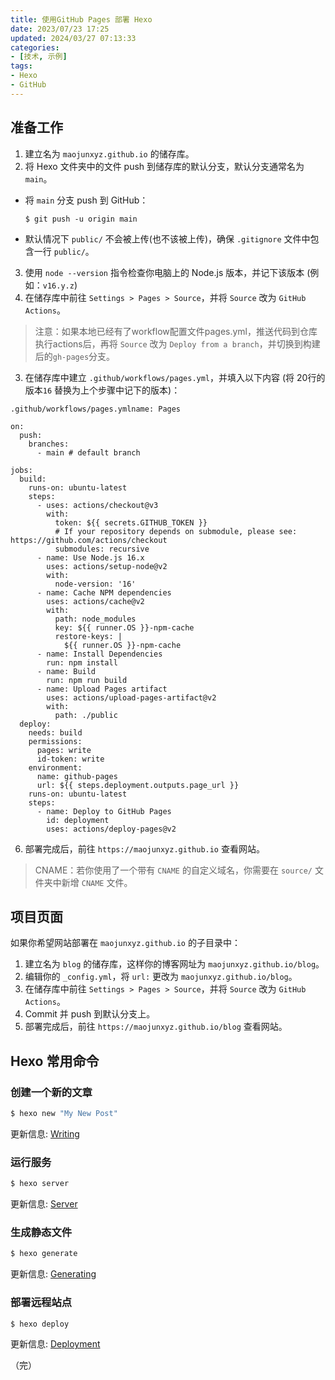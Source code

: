 ```yaml
---
title: 使用GitHub Pages 部署 Hexo
date: 2023/07/23 17:25
updated: 2024/03/27 07:13:33
categories:
- [技术, 示例]
tags:
- Hexo
- GitHub
---
```


## 准备工作

1. 建立名为 `maojunxyz.github.io` 的储存库。
2. 将 Hexo 文件夹中的文件 push 到储存库的默认分支，默认分支通常名为 `main`。

- 将 `main` 分支 push 到 GitHub：

  ```
  $ git push -u origin main
  ```

- 默认情况下 `public/` 不会被上传(也不该被上传)，确保 `.gitignore` 文件中包含一行 `public/`。

3. 使用 `node --version` 指令检查你电脑上的 Node.js 版本，并记下该版本 (例如：`v16.y.z`)
4. 在储存库中前往 `Settings > Pages > Source`，并将 `Source` 改为 `GitHub Actions`。

> 注意：如果本地已经有了workflow配置文件pages.yml，推送代码到仓库执行actions后，再将 `Source` 改为 `Deploy from a branch`，并切换到构建后的`gh-pages`分支。

3. 在储存库中建立 `.github/workflows/pages.yml`，并填入以下内容 (将 20行的版本`16` 替换为上个步骤中记下的版本)：

```
.github/workflows/pages.ymlname: Pages

on:
  push:
    branches:
      - main # default branch

jobs:
  build:
    runs-on: ubuntu-latest
    steps:
      - uses: actions/checkout@v3
        with:
          token: ${{ secrets.GITHUB_TOKEN }}
          # If your repository depends on submodule, please see: https://github.com/actions/checkout
          submodules: recursive
      - name: Use Node.js 16.x
        uses: actions/setup-node@v2
        with:
          node-version: '16'
      - name: Cache NPM dependencies
        uses: actions/cache@v2
        with:
          path: node_modules
          key: ${{ runner.OS }}-npm-cache
          restore-keys: |
            ${{ runner.OS }}-npm-cache
      - name: Install Dependencies
        run: npm install
      - name: Build
        run: npm run build
      - name: Upload Pages artifact
        uses: actions/upload-pages-artifact@v2
        with:
          path: ./public
  deploy:
    needs: build
    permissions:
      pages: write
      id-token: write
    environment:
      name: github-pages
      url: ${{ steps.deployment.outputs.page_url }}
    runs-on: ubuntu-latest
    steps:
      - name: Deploy to GitHub Pages
        id: deployment
        uses: actions/deploy-pages@v2
```

6. 部署完成后，前往 `https://maojunxyz.github.io` 查看网站。

> CNAME：若你使用了一个带有 `CNAME` 的自定义域名，你需要在 `source/` 文件夹中新增 `CNAME` 文件。



## 项目页面

如果你希望网站部署在 `maojunxyz.github.io` 的子目录中：

1. 建立名为 `blog` 的储存库，这样你的博客网址为 `maojunxyz.github.io/blog`。
2. 编辑你的 `_config.yml`，将 `url:` 更改为 `maojunxyz.github.io/blog`。
3. 在储存库中前往 `Settings > Pages > Source`，并将 `Source` 改为 `GitHub Actions`。
4. Commit 并 push 到默认分支上。
5. 部署完成后，前往 `https://maojunxyz.github.io/blog` 查看网站。

## Hexo 常用命令

### 创建一个新的文章

``` bash
$ hexo new "My New Post"
```

更新信息: [Writing](https://hexo.io/docs/writing.html)

### 运行服务

``` bash
$ hexo server
```

更新信息: [Server](https://hexo.io/docs/server.html)

### 生成静态文件

``` bash
$ hexo generate
```

更新信息: [Generating](https://hexo.io/docs/generating.html)

### 部署远程站点

``` bash
$ hexo deploy
```

更新信息: [Deployment](https://hexo.io/docs/one-command-deployment.html)



（完）
